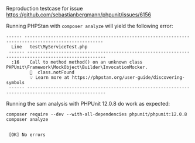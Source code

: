 Reproduction testcase for issue https://github.com/sebastianbergmann/phpunit/issues/6156

Running PHPStan with `composer analyze` will yield the following error:

```
------ ---------------------------------------------------------------------------------------------------- 
  Line   test\MyServiceTest.php
 ------ ----------------------------------------------------------------------------------------------------
  :16    Call to method method() on an unknown class PHPUnit\Framework\MockObject\Builder\InvocationMocker.
         🪪  class.notFound
         💡 Learn more at https://phpstan.org/user-guide/discovering-symbols
 ------ ----------------------------------------------------------------------------------------------------
```

Running the sam analysis with PHPUnit 12.0.8 do work as expected:

```
composer require --dev --with-all-dependencies phpunit/phpunit:12.0.8
composer analyze


 [OK] No errors

```
